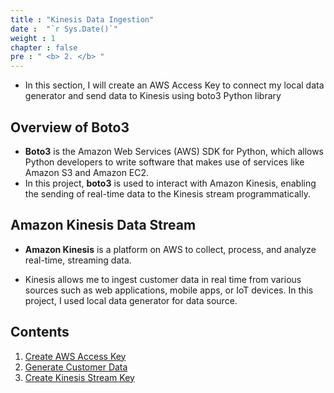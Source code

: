 ```yaml
---
title : "Kinesis Data Ingestion"
date :  "`r Sys.Date()`" 
weight : 1 
chapter : false
pre : " <b> 2. </b> "
---
```


* In this section, I will create an AWS Access Key to connect my local data generator and send data to Kinesis using boto3 Python library

## Overview of Boto3
*  **Boto3** is the Amazon Web Services (AWS) SDK for Python, which allows Python developers to write software that makes use of services like Amazon S3 and Amazon EC2.
* In this project, **boto3** is used to interact with Amazon Kinesis, enabling the sending of real-time data to the Kinesis stream  programmatically.
## Amazon Kinesis  Data Stream
* **Amazon Kinesis** is a platform on AWS to collect, process, and analyze real-time, streaming data.

* Kinesis allows me to ingest customer data in real time from various sources such as web applications, mobile apps, or IoT devices. In this project, I used local data generator for data source.


## Contents
1. [Create AWS Access Key](accesskey)
2. [Generate Customer Data](generatedata)
3. [Create Kinesis Stream Key](kinesisstreamkey)